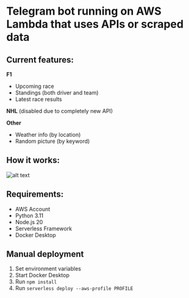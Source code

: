 # Telegram bot running on AWS Lambda that uses APIs or scraped data

## Current features:

**F1**

- Upcoming race
- Standings (both driver and team)
- Latest race results

**NHL** (disabled due to completely new API)

**Other**

- Weather info (by location)
- Random picture (by keyword)

## How it works:

![alt text](https://i.imgur.com/j4oKHUa.png)

## Requirements:

- AWS Account
- Python 3.11
- Node.js 20
- Serverless Framework
- Docker Desktop

## Manual deployment

1. Set environment variables
2. Start Docker Desktop
3. Run `npm install`
4. Run `serverless deploy --aws-profile PROFILE`
